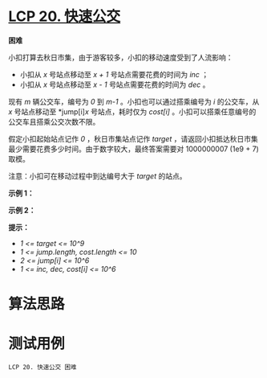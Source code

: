 # [LCP 20. 快速公交][cnTitle]

**困难**

小扣打算去秋日市集，由于游客较多，小扣的移动速度受到了人流影响：


- 小扣从  *x*  号站点移动至  *x + 1*  号站点需要花费的时间为  *inc* ； 
- 小扣从  *x*  号站点移动至  *x - 1*  号站点需要花费的时间为  *dec* 。


现有  *m*  辆公交车，编号为  *0*  到  *m-1* 。小扣也可以通过搭乘编号为  *i*  的公交车，从  *x*  号站点移动至  *jump[i]*x*  号站点，耗时仅为  *cost[i]* 。小扣可以搭乘任意编号的公交车且搭乘公交次数不限。


假定小扣起始站点记作  *0* ，秋日市集站点记作  *target* ，请返回小扣抵达秋日市集最少需要花费多少时间。由于数字较大，最终答案需要对 1000000007 (1e9 + 7) 取模。


注意：小扣可在移动过程中到达编号大于  *target*  的站点。


**示例 1：** 




**示例 2：** 




**提示：** 


-  *1 <= target <= 10^9*  
-  *1 <= jump.length, cost.length <= 10*  
-  *2 <= jump[i] <= 10^6*  
-  *1 <= inc, dec, cost[i] <= 10^6* 




# 算法思路

# 测试用例
```
LCP 20. 快速公交 困难
```

[cnTitle]: https://leetcode-cn.com/problems/meChtZ/

